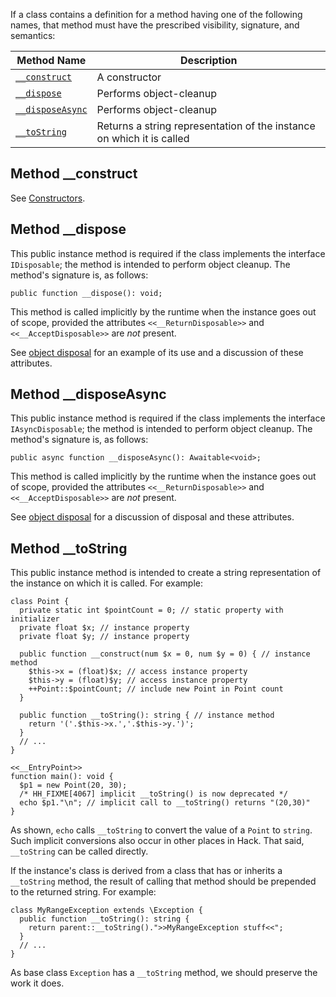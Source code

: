 If a class contains a definition for a method having one of the following names, that method must have the prescribed visibility,
signature, and semantics:

Method Name	| Description
------------|-------------
[`__construct`](constructors.md) | A constructor
[`__dispose`](#method-__dispose) | Performs object-cleanup
[`__disposeAsync`](#method-__disposeasync) | Performs object-cleanup
[`__toString`](#method-__tostring) | Returns a string representation of the instance on which it is called

## Method __construct

See [Constructors](constructors.md).

## Method __dispose

This public instance method is required if the class implements the interface `IDisposable`; the method is intended to perform object
cleanup. The method's signature is, as follows:

```Hack
public function __dispose(): void;
```

This method is called implicitly by the runtime when the instance goes out of scope, provided the attributes `<<__ReturnDisposable>>`
and `<<__AcceptDisposable>>` are *not* present.

See [object disposal](object-disposal.md) for an example of its use and a discussion of these attributes.

## Method __disposeAsync

This public instance method is required if the class implements the interface `IAsyncDisposable`; the method is intended to perform
object cleanup. The method's signature is, as follows:

```Hack
public async function __disposeAsync(): Awaitable<void>;
```

This method is called implicitly by the runtime when the instance goes out of scope, provided the attributes `<<__ReturnDisposable>>`
and `<<__AcceptDisposable>>` are *not* present.

See [object disposal](object-disposal.md) for a discussion of disposal and these attributes.

## Method __toString

This public instance method is intended to create a string representation of the instance on which it is called.  For example:

```Point.php
class Point {
  private static int $pointCount = 0; // static property with initializer
  private float $x; // instance property
  private float $y; // instance property

  public function __construct(num $x = 0, num $y = 0) { // instance method
    $this->x = (float)$x; // access instance property
    $this->y = (float)$y; // access instance property
    ++Point::$pointCount; // include new Point in Point count
  }

  public function __toString(): string { // instance method
    return '('.$this->x.','.$this->y.')';
  }
  // ...
}

<<__EntryPoint>>
function main(): void {
  $p1 = new Point(20, 30);
  /* HH_FIXME[4067] implicit __toString() is now deprecated */
  echo $p1."\n"; // implicit call to __toString() returns "(20,30)"
}
```

As shown, `echo` calls `__toString` to convert the value of a `Point` to `string`.  Such implicit conversions also occur in other places
in Hack.  That said, `__toString` can be called directly.

If the instance's class is derived from a class that has or inherits a `__toString` method, the result of calling that method should be
prepended to the returned string.  For example:

```MyRangeException.php no-auto-output
class MyRangeException extends \Exception {
  public function __toString(): string {
    return parent::__toString().">>MyRangeException stuff<<";
  }
  // ...
}
```

As base class `Exception` has a `__toString` method, we should preserve the work it does.

